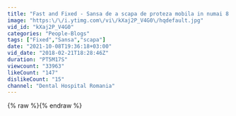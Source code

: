 ```yaml
---
title: "Fast and Fixed - Sansa de a scapa de proteza mobila in numai 8 ore"
image: "https:\/\/i.ytimg.com\/vi\/kXaj2P_V4G0\/hqdefault.jpg"
vid_id: "kXaj2P_V4G0"
categories: "People-Blogs"
tags: ["Fixed","Sansa","scapa"]
date: "2021-10-08T19:36:18+03:00"
vid_date: "2018-02-21T18:28:46Z"
duration: "PT5M17S"
viewcount: "33963"
likeCount: "147"
dislikeCount: "15"
channel: "Dental Hospital Romania"
---
```

{% raw %}{% endraw %}
